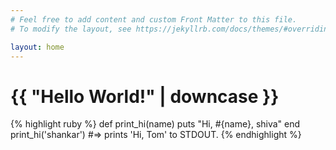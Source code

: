 ```yaml
---
# Feel free to add content and custom Front Matter to this file.
# To modify the layout, see https://jekyllrb.com/docs/themes/#overriding-theme-defaults

layout: home
---
```


<h1>{{ "Hello World!" | downcase }}</h1>

{% highlight ruby %}
def print_hi(name)
puts "Hi, #{name}, shiva"
end
print_hi('shankar')
#=> prints 'Hi, Tom' to STDOUT.
{% endhighlight %}
